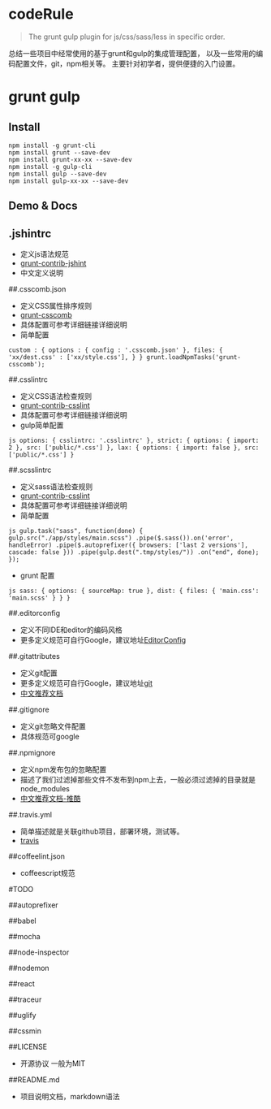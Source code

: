 # codeRule
> The grunt gulp plugin for js/css/sass/less  in specific order.

总结一些项目中经常使用的基于grunt和gulp的集成管理配置，
以及一些常用的编码配置文件，git，npm相关等。
主要针对初学者，提供便捷的入门设置。

grunt gulp
======

Install
-------
```shell
npm install -g grunt-cli
npm install grunt --save-dev
npm install grunt-xx-xx --save-dev
npm install -g gulp-cli
npm install gulp --save-dev
npm install gulp-xx-xx --save-dev
```

Demo & Docs
-----------

## .jshintrc
* 定义js语法规范
* [grunt-contrib-jshint](grunt-contrib-jshint)
* 中文定义说明


##.csscomb.json
* 定义CSS属性排序规则
* [grunt-csscomb](https://github.com/csscomb/grunt-csscomb)
* 具体配置可参考详细链接详细说明
* 简单配置

``
custom : {
        options : {
            config : '.csscomb.json'
        },
        files: {
            'xx/dest.css' : ['xx/style.css'],
        }
    }
grunt.loadNpmTasks('grunt-csscomb');
``

##.csslintrc
* 定义CSS语法检查规则
* [grunt-contrib-csslint](https://github.com/gruntjs/grunt-contrib-csslint)
* 具体配置可参考详细链接详细说明
* gulp简单配置

``js
options: {
		csslintrc: '.csslintrc'
	},
	strict: {
		options: {
			import: 2
		},
		src: ['public/*.css']
	},
	lax: {
		options: {
			import: false
		},
		src: ['public/*.css']
	}
``


##.scsslintrc
* 定义sass语法检查规则
* [grunt-contrib-csslint](https://github.com/gruntjs/grunt-contrib-csslint)
* 具体配置可参考详细链接详细说明
* 简单配置

``js
gulp.task("sass", function(done) {
  gulp.src("./app/styles/main.scss")
  .pipe($.sass()).on('error', handleError)
  .pipe($.autoprefixer({
    browsers: ['last 2 versions'],
    cascade: false
  }))
  .pipe(gulp.dest(".tmp/styles/"))
  .on("end", done);
});
``

* grunt 配置

``js
sass: {
        options: {
            sourceMap: true
        },
        dist: {
            files: {
                'main.css': 'main.scss'
            }
        }
    }
``

##.editorconfig
* 定义不同IDE和editor的编码风格
* 更多定义规范可自行Google，建议地址[EditorConfig](https://packagecontrol.io/packages/EditorConfig)


##.gitattributes
* 定义git配置
* 更多定义规范可自行Google，建议地址[git](http://git-scm.com/docs/gitattributes)
* [中文推荐文档](http://blog.csdn.net/igorzhang/article/details/17420949#t10)


##.gitignore
* 定义git忽略文件配置
* 具体规范可google


##.npmignore
* 定义npm发布包的忽略配置
* 描述了我们过滤掉那些文件不发布到npm上去，一般必须过滤掉的目录就是node_modules
* [中文推荐文档-推酷](http://www.tuicool.com/articles/BjAZ7bR)


##.travis.yml
* 简单描述就是关联github项目，部署环境，测试等。
* [travis](https://travis-ci.org)


##coffeelint.json
* coffeescript规范


#TODO

##autoprefixer

##babel

##mocha

##node-inspector

##nodemon

##react

##traceur

##uglify

##cssmin


##LICENSE
* 开源协议 一般为MIT


##README.md
* 项目说明文档，markdown语法

